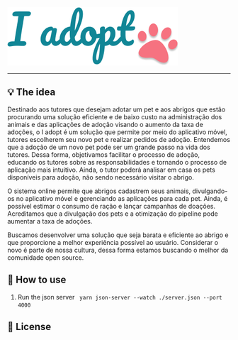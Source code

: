 ![logo](./static/logo.png)

***


## 💡 The idea

Destinado aos tutores que desejam adotar um pet e aos abrigos que estão procurando uma solução eficiente e de baixo custo na administração dos animais e das aplicações de adoção visando o aumento da taxa de adoções, o I adopt  é um solução que permite por meio do aplicativo móvel, tutores escolherem seu novo pet e realizar pedidos de adoção. Entendemos que a adoção de um novo pet pode ser um grande passo na vida dos tutores. Dessa forma, objetivamos facilitar o processo de adoção, educando os tutores sobre as responsabilidades e tornando o processo de aplicação mais intuitivo. Ainda, o tutor poderá analisar em casa os pets disponíveis para adoção, não sendo necessário visitar o abrigo. 

O sistema online permite que abrigos cadastrem seus animais, divulgando-os no aplicativo móvel e gerenciando as aplicações para cada pet. Ainda, é possível estimar o consumo de ração e lançar campanhas de doações. Acreditamos que a divulgação dos pets e a otimização do pipeline pode aumentar a taxa de adoções.

Buscamos desenvolver uma solução que seja barata e eficiente ao abrigo e que proporcione a melhor experiência possível ao usuário.
Considerar o novo é parte de nossa cultura, dessa forma estamos buscando o melhor da comunidade open source.



## 🔌 How to use

1. Run the json server `
   yarn json-server --watch ./server.json --port 4000`





## 📄 License

